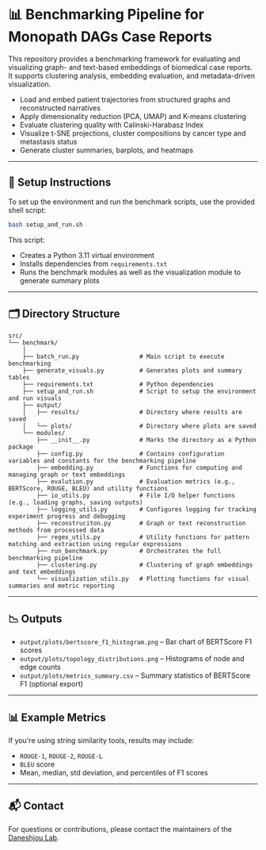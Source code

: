 # 📊 Benchmarking Pipeline for Monopath DAGs Case Reports

This repository provides a benchmarking framework for evaluating and visualizing graph- and text-based embeddings of biomedical case reports. It supports clustering analysis, embedding evaluation, and metadata-driven visualization.

- Load and embed patient trajectories from structured graphs and reconstructed narratives
- Apply dimensionality reduction (PCA, UMAP) and K-means clustering
- Evaluate clustering quality with Calinski-Harabasz Index
- Visualize t-SNE projections, cluster compositions by cancer type and metastasis status
- Generate cluster summaries, barplots, and heatmaps

---

## 🔧 Setup Instructions

To set up the environment and run the benchmark scripts, use the provided shell script:

```bash
bash setup_and_run.sh
```

This script:
- Creates a Python 3.11 virtual environment
- Installs dependencies from `requirements.txt`
- Runs the benchmark modules as well as the visualization module to generate summary plots

---

## 🗂 Directory Structure

```
src/
└── benchmark/
    │
    ├── batch_run.py                 # Main script to execute benchmarking
    ├── generate_visuals.py          # Generates plots and summary tables
    ├── requirements.txt             # Python dependencies
    ├── setup_and_run.sh             # Script to setup the environment and run visuals
    ├── output/
    │   ├── results/                 # Directory where results are saved
    │   └── plots/                   # Directory where plots are saved
    └── modules/
        ├── __init__.py              # Marks the directory as a Python package
        ├── config.py                # Contains configuration variables and constants for the benchmarking pipeline
        ├── embedding.py             # Functions for computing and managing graph or text embeddings
        ├── evalution.py             # Evaluation metrics (e.g., BERTScore, ROUGE, BLEU) and utility functions
        ├── io_utils.py              # File I/O helper functions (e.g., loading graphs, saving outputs)
        ├── logging_utils.py         # Configures logging for tracking experiment progress and debugging
        ├── reconstruciton.py        # Graph or text reconstruction methods from processed data
        ├── regex_utils.py           # Utility functions for pattern matching and extraction using regular expressions
        ├── run_benchmark.py         # Orchestrates the full benchmarking pipeline
        ├── clustering.py            # Clustering of graph embeddings and text embeddings
        └── visualization_utils.py   # Plotting functions for visual summaries and metric reporting
```

---

## 📉 Outputs

- `output/plots/bertscore_f1_histogram.png` – Bar chart of BERTScore F1 scores
- `output/plots/topology_distributions.png` – Histograms of node and edge counts
- `output/plots/metrics_summary.csv` – Summary statistics of BERTScore F1 (optional export)

---

## 📊 Example Metrics

If you're using string similarity tools, results may include:

- `ROUGE-1`, `ROUGE-2`, `ROUGE-L`
- `BLEU` score
- Mean, median, std deviation, and percentiles of F1 scores

---

## 📬 Contact

For questions or contributions, please contact the maintainers of the [Daneshjou Lab](https://daneshjoulab.stanford.edu).
